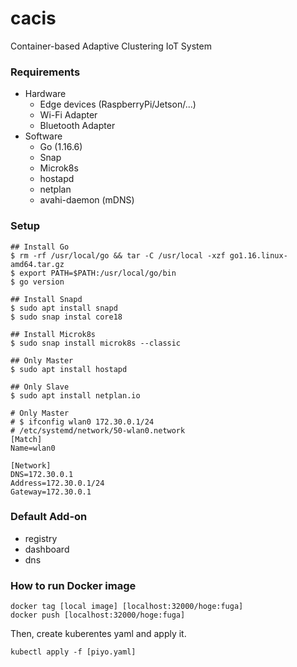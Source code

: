 # cacis
Container-based Adaptive Clustering IoT System

### Requirements

- Hardware
  - Edge devices (RaspberryPi/Jetson/...)
  - Wi-Fi Adapter
  - Bluetooth Adapter
- Software
  - Go (1.16.6)
  - Snap
  - Microk8s
  - hostapd
  - netplan
  - avahi-daemon (mDNS)

### Setup
```
## Install Go
$ rm -rf /usr/local/go && tar -C /usr/local -xzf go1.16.linux-amd64.tar.gz
$ export PATH=$PATH:/usr/local/go/bin
$ go version

## Install Snapd
$ sudo apt install snapd
$ sudo snap instal core18

## Install Microk8s
$ sudo snap install microk8s --classic

## Only Master
$ sudo apt install hostapd

## Only Slave
$ sudo apt install netplan.io
```

```
# Only Master
# $ ifconfig wlan0 172.30.0.1/24
# /etc/systemd/network/50-wlan0.network
[Match]
Name=wlan0

[Network]
DNS=172.30.0.1
Address=172.30.0.1/24
Gateway=172.30.0.1
```

### Default Add-on
- registry
- dashboard
- dns

### How to run Docker image

```
docker tag [local image] [localhost:32000/hoge:fuga]
docker push [localhost:32000/hoge:fuga]
```

Then, create kuberentes yaml and apply it.

```
kubectl apply -f [piyo.yaml]
```

